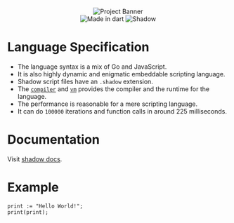 <div align="center">
  <br />
  <img src="https://github.com/midnightravena/Shadow/blob/main/assets/shadowdart.jpeg" alt="Project Banner">
  <br />
  <img src="https://img.shields.io/badge/-Dart-black?style=for-the-badge&logoColor=white&logo=dart&color=0c0c0c" alt="Made in dart" />
  <img src="https://img.shields.io/badge/-Shadow-black?style=for-the-badge&logoColor=white&logo=shadow&color=0c0c0c" alt="Shadow" />  
</div>

# Language Specification
- The language syntax is a mix of Go and JavaScript.
- It is also highly dynamic and enigmatic embeddable scripting language.
- Shadow script files have an `.shadow` extension.
- The [`compiler`](./packages/compiler) and [`vm`](./packages/vm) provides the compiler and the runtime for the language.
- The performance is reasonable for a mere scripting language.
- It can do `100000` iterations and function calls in around 225 milliseconds.

# Documentation

Visit [shadow docs](https://shadow.doc.vercel.app).

# Example

```shadow
print := "Hello World!";
print(print);
```
